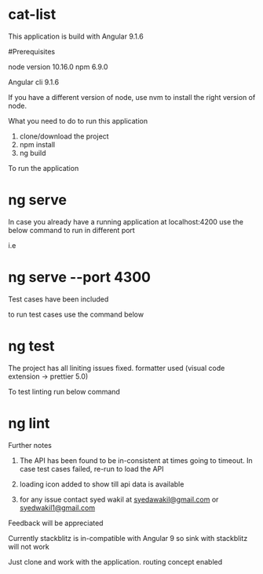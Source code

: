 # cat-list

This application is build with Angular 9.1.6

#Prerequisites

node version 10.16.0
npm 6.9.0

Angular cli 9.1.6

If you have a different version of node, use nvm to install the right version of node.


What you need to do to run this application

1. clone/download the project
2. npm install
3. ng build

To run the application 
# ng serve

In case you already have a running application at localhost:4200 use the below command to run in different port

i.e

# ng serve  --port 4300


Test cases have been included

to run test cases use the command below

# ng test

The project has all liniting issues fixed. formatter used (visual code extension -> prettier 5.0)

To test linting run below command
# ng lint


Further notes
1. The API has been found to be in-consistent at times going to timeout. In case test cases failed, re-run to load the API
2. loading icon added to show till api data is available

3. for any issue contact syed wakil at syedawakil@gmail.com or syedwakil1@gmail.com

Feedback will be appreciated

Currently stackblitz is in-compatible with Angular 9 so sink with stackblitz will not work

Just clone and work with the application. routing concept enabled


